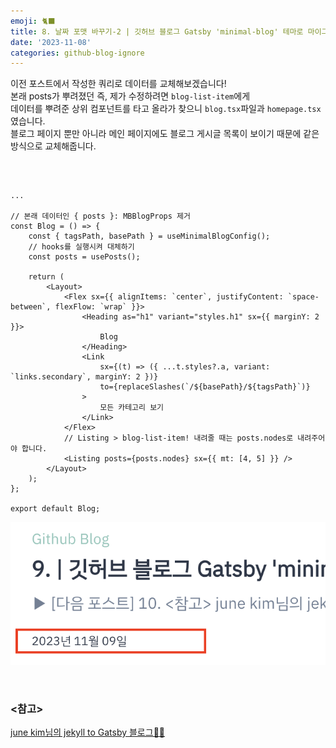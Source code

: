 ```yaml
---
emoji: 🐈‍⬛
title: 8. 날짜 포맷 바꾸기-2 | 깃허브 블로그 Gatsby 'minimal-blog' 테마로 마이그레이션 하기
date: '2023-11-08'
categories: github-blog-ignore
---
```


이전 포스트에서 작성한 쿼리로 데이터를 교체해보겠습니다!  
본래 posts가 뿌려졌던 즉, 제가 수정하려면 `blog-list-item`에게  
데이터를 뿌려준 상위 컴포넌트를 타고 올라가 찾으니 `blog.tsx`파일과 `homepage.tsx`였습니다.  
블로그 페이지 뿐만 아니라 메인 페이지에도 블로그 게시글 목록이 보이기 때문에 같은 방식으로 교체해줍니다.

<br />

```tsx title="src/@lekoarts/gatsby-theme-minimal-blog/components/Blog.tsx" highlight=3-4,6-7,22-23

...

// 본래 데이터인 { posts }: MBBlogProps 제거
const Blog = () => {
    const { tagsPath, basePath } = useMinimalBlogConfig();
    // hooks를 실행시켜 대체하기
    const posts = usePosts();

    return (
        <Layout>
            <Flex sx={{ alignItems: `center`, justifyContent: `space-between`, flexFlow: `wrap` }}>
                <Heading as="h1" variant="styles.h1" sx={{ marginY: 2 }}>
                    Blog
                </Heading>
                <Link
                    sx={(t) => ({ ...t.styles?.a, variant: `links.secondary`, marginY: 2 })}
                    to={replaceSlashes(`/${basePath}/${tagsPath}`)}
                >
                    모든 카테고리 보기
                </Link>
            </Flex>
            // Listing > blog-list-item! 내려줄 때는 posts.nodes로 내려주어야 합니다.
            <Listing posts={posts.nodes} sx={{ mt: [4, 5] }} />
        </Layout>
    );
};

export default Blog;
```

![변경 후](./date_at.png)

<br />

### <참고>

[june kim님의 jekyll to Gatsby 블로그👩‍🔧](https://juneyr.dev/jekyll-to-gatsby-%EB%B8%94%EB%A1%9C%EA%B7%B8-%F0%9F%91%A9%E2%80%8D%F0%9F%94%A7)
